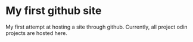 # My first github site
My first attempt at hosting a site through github. 
Currently, all project odin projects are hosted here. 
